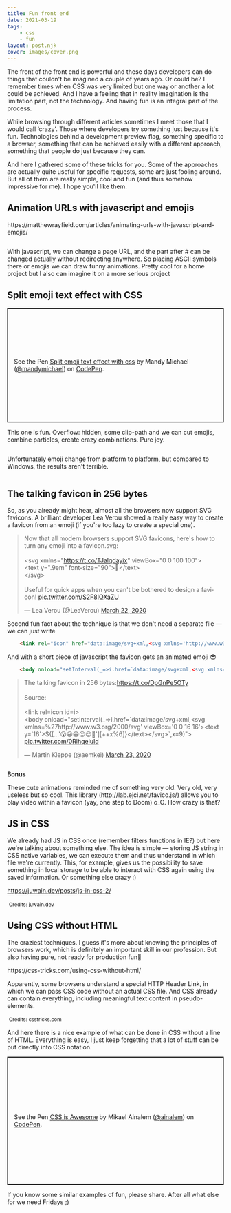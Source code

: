 ```yaml
---
title: Fun front end
date: 2021-03-19
tags:
    - css
    - fun
layout: post.njk
cover: images/cover.png
---
```


<p>The front of the front end is powerful and these days developers can do things that couldn't be imagined a couple of years ago. Or could be? I remember times when CSS was very limited but one way or another a lot could be achieved. And I have a feeling that in reality imagination is the limitation part, not the technology. And having fun is an integral part of the process.</p>

<p>While browsing through different articles sometimes I meet those that I would call ‘crazy'. Those where developers try something just because it's fun. Technologies behind a development preview flag, something specific to a browser, something that can be achieved easily with a different approach, something that people do just because they can.</p>

<p>And here I gathered some of these tricks for you. Some of the approaches are actually quite useful for specific requests, some are just fooling around. But all of them are really simple, cool and fun (and thus somehow impressive for me). I hope you'll like them.</p>

<h2>Animation URLs with javascript and emojis</h2>

<p>https://matthewrayfield.com/articles/animating-urls-with-javascript-and-emojis/</p>

<img src="./images/animated-url.gif" alt=""/>

<p>With javascript, we can change a page URL, and the part after # can be changed actually without redirecting anywhere. So placing ASCII symbols there or emojis we can draw funny animations. Pretty cool for a home project but I also can imagine it on a more serious project</p>

<h2>Split emoji text effect with CSS</h2>

<div class="snippet">
            <p class="codepen" data-height="265" data-theme-id="light" data-default-tab="result" data-user="mandymichael" data-slug-hash="mWXGZp" style="height: 265px; box-sizing: border-box; display: flex; align-items: center; justify-content: center; border: 2px solid; margin: 1em 0; padding: 1em;" data-pen-title="Split emoji text effect with css">
  <span>See the Pen <a href="https://codepen.io/mandymichael/pen/mWXGZp">
  Split emoji text effect with css</a> by Mandy Michael (<a href="https://codepen.io/mandymichael">@mandymichael</a>)
  on <a href="https://codepen.io">CodePen</a>.</span>
            </p>
            <script async src="https://cpwebassets.codepen.io/assets/embed/ei.js"></script>
</div>


<p>This one is fun. Overflow: hidden, some clip-path and we can cut emojis, combine particles, create crazy combinations. Pure joy.</p>

<img src="./images/combined-emojis.png" alt=""/>

<p>Unfortunately emoji change from platform to platform, but compared to Windows, the results aren't terrible.</p>

<img src="./images/combined-emojis-windows.png" alt=""/>

<h2>The talking favicon in 256 bytes</h2>

<p>So, as you already might hear, almost all the browsers now support SVG favicons. A brilliant developer Lea Verou showed a really easy way to create a favicon from an emoji (if you're too lazy to create a special one).</p>

<div class="snippet">
            <blockquote class="twitter-tweet"><p lang="en" dir="ltr">Now that all modern browsers support SVG favicons, here&#39;s how to turn any emoji into a favicon.svg:<br><br>&lt;svg xmlns=&quot;<a href="https://t.co/TJalgdayix">https://t.co/TJalgdayix</a>&quot; viewBox=&quot;0 0 100 100&quot;&gt;<br>&lt;text y=&quot;.9em&quot; font-size=&quot;90&quot;&gt;💩&lt;/text&gt;<br>&lt;/svg&gt;<br><br>Useful for quick apps when you can&#39;t be bothered to design a favicon! <a href="https://t.co/S2F8IQXaZU">pic.twitter.com/S2F8IQXaZU</a></p>&mdash; Lea Verou (@LeaVerou) <a href="https://twitter.com/LeaVerou/status/1241619866475474946?ref_src=twsrc%5Etfw">March 22, 2020</a></blockquote> <script async src="https://platform.twitter.com/widgets.js" charset="utf-8"></script>
        </div>


<p>Second fun fact about the technique is that we don't need a separate file — we can just write</p>


``` html
    <link rel="icon" href="data:image/svg+xml,<svg xmlns='http://www.w3.org/2000/svg' viewBox='0 0 100 100'><text y='.9em' font-size='90'>💩</text></svg>">

```

<p>And with a short piece of javascript the favicon gets an animated emoji 😎</p>

``` html
    <body onload="setInterval(_=>i.href=`data:image/svg+xml,<svg xmlns='http://www.w3.org/2000/svg' viewBox='0 0 16 16'><text y='14'>${[...'😮😀😁😐😑😬'][++x%6]}</text></svg>`,x=9)">

```

<div class="snippet">
        <blockquote class="twitter-tweet"><p lang="en" dir="ltr">The talking favicon in 256 bytes:<a href="https://t.co/DpGnPe5OTy">https://t.co/DpGnPe5OTy</a><br><br>Source:<br><br>&lt;link rel=icon id=i&gt;<br>&lt;body onload=&quot;setInterval(_=&gt;i.href=&grave;data:image/svg+xml,&lt;svg xmlns=%27http://www.w3.org/2000/svg&#39; viewBox=&#39;0 0 16 16&#39;&gt;&lt;text y=&#39;16&#39;&gt;&dollar;{[...&#39;😮😀😁😐😑😬&#39;][&plus;&plus;x&percnt;6]}&lt;/text&gt;&lt;/svg&gt;&grave;,x&equals;9)&quot;&gt; <a href="https://t.co/0RlhqeluId">pic.twitter.com/0RlhqeluId</a></p>&mdash; Martin Kleppe (@aemkei) <a href="https://twitter.com/aemkei/status/1242211870448259072?ref_src=twsrc%5Etfw">March 23, 2020</a></blockquote>
</div>

<img src="./images/animated-favicon.gif" alt=""/>

<p><strong>Bonus</strong></p>

<p>These cute animations reminded me of something very old. Very old, very useless but so cool. This library (http://lab.ejci.net/favico.js/) allows you to play video within a favicon (yay, one step to Doom) o_O. How crazy is that?</p>


<h2>JS in CSS</h2>

<p>We already had JS in CSS once (remember filters functions in IE?) but here we're talking about something else. The idea is simple — storing JS string in CSS native variables, we can execute them and thus understand in which file we're currently. This, for example, gives us the possibility to save something in local storage to be able to interact with CSS again using the saved information. Or something else crazy :)</p>

https://juwain.dev/posts/js-in-css-2/

<img src="./images/js-in-css.gif" alt=""/>
<small>Credits: juwain.dev</small>

<h2>Using CSS without HTML</h2>

<p>The craziest techniques. I guess it's more about knowing the principles of browsers work, which is definitely an important skill in our profession. But also having pure, not ready for production fun🙂</p>

<p>https://css-tricks.com/using-css-without-html/</p>

<p>Apparently, some browsers understand a special HTTP Header Link, in which we can pass CSS code without an actual CSS file. And CSS already can contain everything, including meaningful text content in pseudo-elements.</p>

<img src="./images/header-link.jpg" alt=""/>
<small>Credits: csstricks.com</small>

<p>And here there is a nice example of what can be done in CSS without a line of HTML. Everything is easy, I just keep forgetting that a lot of stuff can be put directly into CSS notation.</p>

<div class="snippet">
            <p class="codepen" data-height="297" data-theme-id="light" data-default-tab="result" data-user="ainalem" data-slug-hash="oNxXRgW" style="height: 297px; box-sizing: border-box; display: flex; align-items: center; justify-content: center; border: 2px solid; margin: 1em 0; padding: 1em;" data-pen-title="CSS is Awesome">
  <span>See the Pen <a href="https://codepen.io/ainalem/pen/oNxXRgW">
  CSS is Awesome</a> by Mikael Ainalem (<a href="https://codepen.io/ainalem">@ainalem</a>)
  on <a href="https://codepen.io">CodePen</a>.</span>
            </p>
</div>

<p>If you know some similar examples of fun, please share. After all what else for we need Fridays ;)</p>
